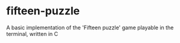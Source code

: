 # fifteen-puzzle
A basic implementation of the 'Fifteen puzzle' game playable in the terminal, written in C
